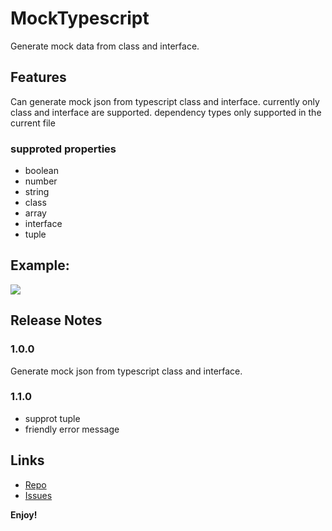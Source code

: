 # MockTypescript

Generate mock data from class and interface.

## Features

Can generate mock json from typescript class and interface. currently only class and interface are supported. dependency types only supported in the current file

### supproted properties
+ boolean
+ number
+  string
+   class
+ array
+ interface
+ tuple

## Example:
![](https://github.com/rlaaudrlf/mock-typescript/blob/master/image/image1.gif?raw=true)
## Release Notes

### 1.0.0

Generate mock json from typescript class and interface.

### 1.1.0

+ supprot tuple
+ friendly error message

## Links

- [Repo](https://github.com/rlaaudrlf/mock-typescript)
- [Issues](https://github.com/rlaaudrlf/mock-typescript/issues)

**Enjoy!**
